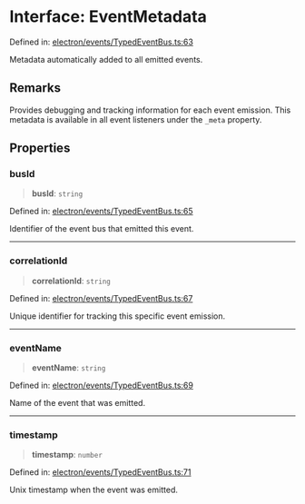 # Interface: EventMetadata

Defined in: [electron/events/TypedEventBus.ts:63](https://github.com/Nick2bad4u/Uptime-Watcher/blob/8a1973382d5fe14c52996ecda381894eb7ecd4a6/electron/events/TypedEventBus.ts#L63)

Metadata automatically added to all emitted events.

## Remarks

Provides debugging and tracking information for each event emission.
This metadata is available in all event listeners under the `_meta` property.

## Properties

### busId

> **busId**: `string`

Defined in: [electron/events/TypedEventBus.ts:65](https://github.com/Nick2bad4u/Uptime-Watcher/blob/8a1973382d5fe14c52996ecda381894eb7ecd4a6/electron/events/TypedEventBus.ts#L65)

Identifier of the event bus that emitted this event.

***

### correlationId

> **correlationId**: `string`

Defined in: [electron/events/TypedEventBus.ts:67](https://github.com/Nick2bad4u/Uptime-Watcher/blob/8a1973382d5fe14c52996ecda381894eb7ecd4a6/electron/events/TypedEventBus.ts#L67)

Unique identifier for tracking this specific event emission.

***

### eventName

> **eventName**: `string`

Defined in: [electron/events/TypedEventBus.ts:69](https://github.com/Nick2bad4u/Uptime-Watcher/blob/8a1973382d5fe14c52996ecda381894eb7ecd4a6/electron/events/TypedEventBus.ts#L69)

Name of the event that was emitted.

***

### timestamp

> **timestamp**: `number`

Defined in: [electron/events/TypedEventBus.ts:71](https://github.com/Nick2bad4u/Uptime-Watcher/blob/8a1973382d5fe14c52996ecda381894eb7ecd4a6/electron/events/TypedEventBus.ts#L71)

Unix timestamp when the event was emitted.
